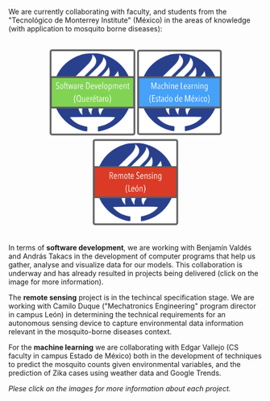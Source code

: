 We are currently collaborating with faculty, and students from the "Tecnológico de Monterrey Institute" (México)  in the areas of knowledge (with application to mosquito borne diseases):

<br>
<center>
  <a href="./ITESM.html"><img src="./media/btn_Qro.png" height="175px"></a><a href="./MachineLearning.html"><img src="./media/btn_Mex.png" height="175px"></a><a href="./EnvironmentalSensors.html"><img src="./media/btn_Leo.png" height="175px"></a>
</center>

<br>

In terms of **software development**, we are working with Benjamín Valdés and András Takacs in the development of computer programs that help us gather, analyse and visualize data for our models. This collaboration is underway and has already resulted in projects being delivered (click on the image for more information).

The **remote sensing** project is in the techincal specification stage. We are working with Camilo Duque ("Mechatronics Engineering" program director in campus León) in determining the technical requirements for an autonomous sensing device to capture environmental data information relevant in the mosquito-borne diseases context.

For the **machine learning** we are collaborating with Edgar Vallejo (CS faculty in campus Estado de México) both in the development of techniques to predict the mosquito counts given environmental variables, and the prediction of Zika cases using weather data and Google Trends.

_Plese click on the images for more information about each project._

<br>
